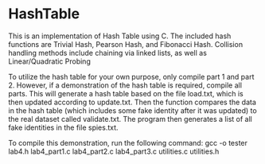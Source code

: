# HashTable
This is an implementation of Hash Table using C. The included hash functions are Trivial Hash, Pearson Hash, and Fibonacci Hash. Collision handling methods include chaining via linked lists, as well as Linear/Quadratic Probing

To utilize the hash table for your own purpose, only compile part 1 and part 2.
However, if a demonstration of the hash table is required, compile all parts. This will generate a hash table based on the file load.txt, which is then updated according to update.txt. Then the function compares the data in the hash table (which includes some fake identity after it was updated) to the real dataset called validate.txt. The program then generates a list of all fake identities in the file spies.txt. 

To compile this demonstration, run the following command:
gcc -o tester lab4.h lab4_part1.c lab4_part2.c lab4_part3.c utilities.c utilities.h
